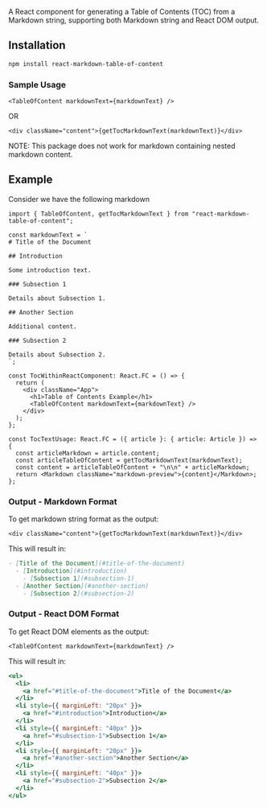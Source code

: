 A React component for generating a Table of Contents (TOC) from a Markdown string, supporting both Markdown string and React DOM output.

## Installation

```bash
npm install react-markdown-table-of-content
```

### Sample Usage

```tsx
<TableOfContent markdownText={markdownText} />
```

OR

```tsx
<div className="content">{getTocMarkdownText(markdownText)}</div>
```

NOTE: This package does not work for markdown containing nested markdown content.

## Example

Consider we have the following markdown

```tsx
import { TableOfContent, getTocMarkdownText } from "react-markdown-table-of-content";

const markdownText = `
# Title of the Document

## Introduction

Some introduction text.

### Subsection 1

Details about Subsection 1.

## Another Section

Additional content.

### Subsection 2

Details about Subsection 2.
`;

const TocWithinReactComponent: React.FC = () => {
  return (
    <div className="App">
      <h1>Table of Contents Example</h1>
      <TableOfContent markdownText={markdownText} />
    </div>
  );
};

const TocTextUsage: React.FC = ({ article }: { article: Article }) => {
  const articleMarkdown = article.content;
  const articleTableOfContent = getTocMarkdownText(markdownText);
  const content = articleTableOfContent + "\n\n" + articleMarkdown;
  return <Markdown className="markdown-preview">{content}</Markdown>;
};
```

### Output - Markdown Format

To get markdown string format as the output:

```tsx
<div className="content">{getTocMarkdownText(markdownText)}</div>
```

This will result in:

```markdown
- [Title of the Document](#title-of-the-document)
  - [Introduction](#introduction)
    - [Subsection 1](#subsection-1)
  - [Another Section](#another-section)
    - [Subsection 2](#subsection-2)
```

### Output - React DOM Format

To get React DOM elements as the output:

```tsx
<TableOfContent markdownText={markdownText} />
```

This will result in:

```jsx
<ul>
  <li>
    <a href="#title-of-the-document">Title of the Document</a>
  </li>
  <li style={{ marginLeft: "20px" }}>
    <a href="#introduction">Introduction</a>
  </li>
  <li style={{ marginLeft: "40px" }}>
    <a href="#subsection-1">Subsection 1</a>
  </li>
  <li style={{ marginLeft: "20px" }}>
    <a href="#another-section">Another Section</a>
  </li>
  <li style={{ marginLeft: "40px" }}>
    <a href="#subsection-2">Subsection 2</a>
  </li>
</ul>
```
